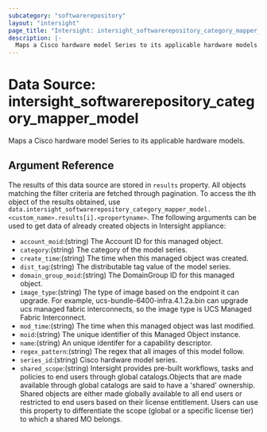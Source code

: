 ```yaml
---
subcategory: "softwarerepository"
layout: "intersight"
page_title: "Intersight: intersight_softwarerepository_category_mapper_model"
description: |-
  Maps a Cisco hardware model Series to its applicable hardware models.
---
```


# Data Source: intersight_softwarerepository_category_mapper_model
Maps a Cisco hardware model Series to its applicable hardware models.
## Argument Reference
The results of this data source are stored in `results` property.
All objects matching the filter criteria are fetched through pagination.
To access the ith object of the results obtained, use `data.intersight_softwarerepository_category_mapper_model.<custom_name>.results[i].<propertyname>`.
The following arguments can be used to get data of already created objects in Intersight appliance:
* `account_moid`:(string) The Account ID for this managed object. 
* `category`:(string) The category of the model series. 
* `create_time`:(string) The time when this managed object was created. 
* `dist_tag`:(string) The distributable tag value of the model series. 
* `domain_group_moid`:(string) The DomainGroup ID for this managed object. 
* `image_type`:(string) The type of image based on the endpoint it can upgrade. For example, ucs-bundle-6400-infra.4.1.2a.bin can upgrade ucs managed fabric interconnects, so the image type is UCS Managed Fabric Interconnect. 
* `mod_time`:(string) The time when this managed object was last modified. 
* `moid`:(string) The unique identifier of this Managed Object instance. 
* `name`:(string) An unique identifer for a capability descriptor. 
* `regex_pattern`:(string) The regex that all images of this model follow. 
* `series_id`:(string) Cisco hardware model series. 
* `shared_scope`:(string) Intersight provides pre-built workflows, tasks and policies to end users through global catalogs.Objects that are made available through global catalogs are said to have a 'shared' ownership. Shared objects are either made globally available to all end users or restricted to end users based on their license entitlement. Users can use this property to differentiate the scope (global or a specific license tier) to which a shared MO belongs. 
 